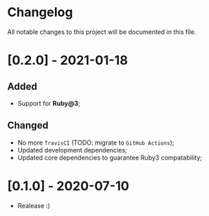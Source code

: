 # Changelog
All notable changes to this project will be documented in this file.

# [0.2.0] - 2021-01-18
## Added
- Support for **Ruby@3**;

## Changed
- No more `TravisCI` (TODO: migrate to `GitHub Actions`);
- Updated development dependencies;
- Updated core dependencies to guarantee Ruby3 compatability;

# [0.1.0] - 2020-07-10
- Realease :)

